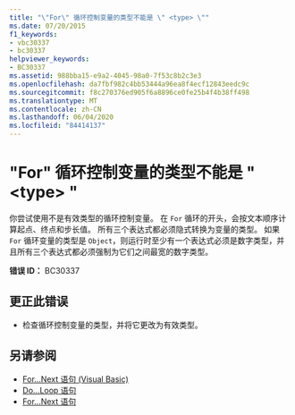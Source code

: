 ```yaml
---
title: "\"For\" 循环控制变量的类型不能是 \" <type> \""
ms.date: 07/20/2015
f1_keywords:
- vbc30337
- bc30337
helpviewer_keywords:
- BC30337
ms.assetid: 988bba15-e9a2-4045-98a0-7f53c8b2c3e3
ms.openlocfilehash: da7fbf982c4bb53444a96ea8f4ecf12843eedc9c
ms.sourcegitcommit: f8c270376ed905f6a8896ce0fe25b4f4b38ff498
ms.translationtype: MT
ms.contentlocale: zh-CN
ms.lasthandoff: 06/04/2020
ms.locfileid: "84414137"
---
```

# <a name="for-loop-control-variable-cannot-be-of-type-type"></a>"For" 循环控制变量的类型不能是 " \<type> "
你尝试使用不是有效类型的循环控制变量。 在 `For` 循环的开头，会按文本顺序计算起点、终点和步长值。 所有三个表达式都必须隐式转换为变量的类型。 如果 `For` 循环变量的类型是 `Object`，则运行时至少有一个表达式必须是数字类型，并且所有三个表达式都必须强制为它们之间最宽的数字类型。  
  
 **错误 ID：** BC30337  
  
## <a name="to-correct-this-error"></a>更正此错误  
  
- 检查循环控制变量的类型，并将它更改为有效类型。  
  
## <a name="see-also"></a>另请参阅

- [For...Next 语句 (Visual Basic)](../language-reference/statements/for-next-statement.md)
- [Do...Loop 语句](../language-reference/statements/do-loop-statement.md)
- [For...Next 语句](../language-reference/statements/for-next-statement.md)
